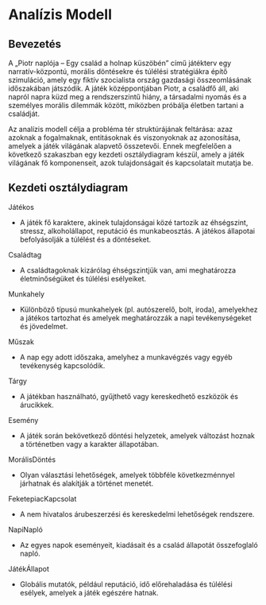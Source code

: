 # Analízis Modell

## Bevezetés

A „Piotr naplója – Egy család a holnap küszöbén” című játékterv egy narratív-központú, morális döntésekre és túlélési stratégiákra építő szimuláció, amely egy fiktív szocialista ország gazdasági összeomlásának időszakában játszódik. A játék középpontjában Piotr, a családfő áll, aki napról napra küzd meg a rendszerszintű hiány, a társadalmi nyomás és a személyes morális dilemmák között, miközben próbálja életben tartani a családját.

Az analízis modell célja a probléma tér struktúrájának feltárása: azaz azoknak a fogalmaknak, entitásoknak és viszonyoknak az azonosítása, amelyek a játék világának alapvető összetevői. Ennek megfelelően a következő szakaszban egy kezdeti osztálydiagram készül, amely a játék világának fő komponenseit, azok tulajdonságait és kapcsolatait mutatja be.

## Kezdeti osztálydiagram

Játékos

- A játék fő karaktere, akinek tulajdonságai közé tartozik az éhségszint, stressz, alkoholállapot, reputáció és munkabeosztás. A játékos állapotai befolyásolják a túlélést és a döntéseket.

Családtag

- A családtagoknak kizárólag éhségszintjük van, ami meghatározza életminőségüket és túlélési esélyeiket.

Munkahely

- Különböző típusú munkahelyek (pl. autószerelő, bolt, iroda), amelyekhez a játékos tartozhat és amelyek meghatározzák a napi tevékenységeket és jövedelmet.

Műszak

- A nap egy adott időszaka, amelyhez a munkavégzés vagy egyéb tevékenység kapcsolódik.

Tárgy

- A játékban használható, gyűjthető vagy kereskedhető eszközök és árucikkek.

Esemény

- A játék során bekövetkező döntési helyzetek, amelyek változást hoznak a történetben vagy a karakter állapotában.

MorálisDöntés

- Olyan választási lehetőségek, amelyek többféle következménnyel járhatnak és alakítják a történet menetét.

FeketepiacKapcsolat

- A nem hivatalos árubeszerzési és kereskedelmi lehetőségek rendszere.

NapiNapló

- Az egyes napok eseményeit, kiadásait és a család állapotát összefoglaló napló.

JátékÁllapot

- Globális mutatók, például reputáció, idő előrehaladása és túlélési esélyek, amelyek a játék egészére hatnak.
